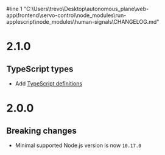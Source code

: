#line 1 "C:\\Users\\trevo\\Desktop\\autonomous_plane\\web-app\\frontend\\servo-control\\node_modules\\run-applescript\\node_modules\\human-signals\\CHANGELOG.md"
# 2.1.0

## TypeScript types

- Add [TypeScript definitions](src/main.d.ts)

# 2.0.0

## Breaking changes

- Minimal supported Node.js version is now `10.17.0`
